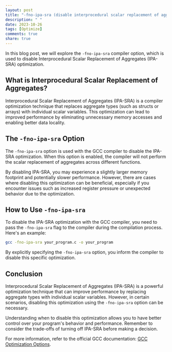 ```yaml
---
layout: post
title: "-fno-ipa-sra (disable interprocedural scalar replacement of aggregates)"
description: " "
date: 2023-10-26
tags: [Optimize]
comments: true
share: true
---
```


In this blog post, we will explore the `-fno-ipa-sra` compiler option, which is used to disable Interprocedural Scalar Replacement of Aggregates (IPA-SRA) optimization.

## What is Interprocedural Scalar Replacement of Aggregates?

Interprocedural Scalar Replacement of Aggregates (IPA-SRA) is a compiler optimization technique that replaces aggregate types (such as structs or arrays) with individual scalar variables. This optimization can lead to improved performance by eliminating unnecessary memory accesses and enabling better data locality.

## The `-fno-ipa-sra` Option

The `-fno-ipa-sra` option is used with the GCC compiler to disable the IPA-SRA optimization. When this option is enabled, the compiler will not perform the scalar replacement of aggregates across different functions.

By disabling IPA-SRA, you may experience a slightly larger memory footprint and potentially slower performance. However, there are cases where disabling this optimization can be beneficial, especially if you encounter issues such as increased register pressure or unexpected behavior due to the optimization.

## How to Use `-fno-ipa-sra`

To disable the IPA-SRA optimization with the GCC compiler, you need to pass the `-fno-ipa-sra` flag to the compiler during the compilation process. Here's an example:

```bash
gcc -fno-ipa-sra your_program.c -o your_program
```

By explicitly specifying the `-fno-ipa-sra` option, you inform the compiler to disable this specific optimization.

## Conclusion

Interprocedural Scalar Replacement of Aggregates (IPA-SRA) is a powerful optimization technique that can improve performance by replacing aggregate types with individual scalar variables. However, in certain scenarios, disabling this optimization using the `-fno-ipa-sra` option can be necessary.

Understanding when to disable this optimization allows you to have better control over your program's behavior and performance. Remember to consider the trade-offs of turning off IPA-SRA before making a decision.

For more information, refer to the official GCC documentation: [GCC Optimization Options](https://gcc.gnu.org/onlinedocs/gcc/Optimize-Options.html#Optimize-Options).